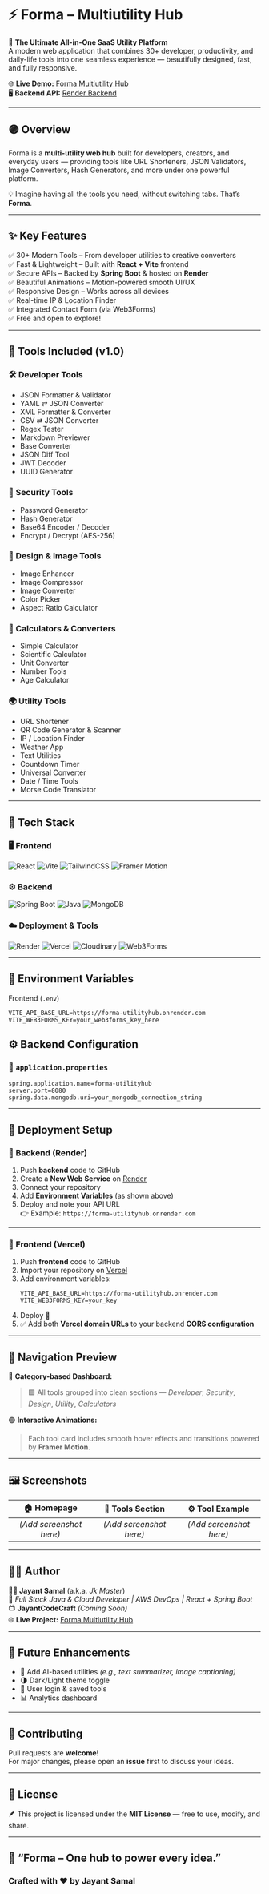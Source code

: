 # ⚡️ Forma – Multiutility Hub  

🚀 **The Ultimate All-in-One SaaS Utility Platform**  
A modern web application that combines 30+ developer, productivity, and daily-life tools into one seamless experience — beautifully designed, fast, and fully responsive.

🌐 **Live Demo:** [Forma Multiutility Hub](https://forma-multiutility-hub.vercel.app/)  
🖥️ **Backend API:** [Render Backend](https://forma-utilityhub.onrender.com)

---

## 🟣 Overview

Forma is a **multi-utility web hub** built for developers, creators, and everyday users — providing tools like URL Shorteners, JSON Validators, Image Converters, Hash Generators, and more under one powerful platform.  

💡 Imagine having all the tools you need, without switching tabs. That’s **Forma**.

---

## ✨ Key Features

✅ 30+ Modern Tools – From developer utilities to creative converters  
✅ Fast & Lightweight – Built with **React + Vite** frontend  
✅ Secure APIs – Backed by **Spring Boot** & hosted on **Render**  
✅ Beautiful Animations – Motion-powered smooth UI/UX  
✅ Responsive Design – Works across all devices  
✅ Real-time IP & Location Finder  
✅ Integrated Contact Form (via Web3Forms)  
✅ Free and open to explore!

---

## 🧩 Tools Included (v1.0)

### 🛠️ Developer Tools
- JSON Formatter & Validator  
- YAML ⇄ JSON Converter  
- XML Formatter & Converter  
- CSV ⇄ JSON Converter  
- Regex Tester  
- Markdown Previewer  
- Base Converter  
- JSON Diff Tool  
- JWT Decoder  
- UUID Generator  

### 🔐 Security Tools
- Password Generator  
- Hash Generator  
- Base64 Encoder / Decoder  
- Encrypt / Decrypt (AES-256)  

### 🎨 Design & Image Tools
- Image Enhancer  
- Image Compressor  
- Image Converter  
- Color Picker  
- Aspect Ratio Calculator  

### 📐 Calculators & Converters
- Simple Calculator  
- Scientific Calculator  
- Unit Converter  
- Number Tools  
- Age Calculator  

### 🌍 Utility Tools
- URL Shortener  
- QR Code Generator & Scanner  
- IP / Location Finder  
- Weather App  
- Text Utilities  
- Countdown Timer  
- Universal Converter  
- Date / Time Tools  
- Morse Code Translator  

---

## 🧠 Tech Stack

### 🖥️ Frontend
![React](https://img.shields.io/badge/React-61DAFB?style=for-the-badge&logo=react&logoColor=000)
![Vite](https://img.shields.io/badge/Vite-646CFF?style=for-the-badge&logo=vite&logoColor=white)
![TailwindCSS](https://img.shields.io/badge/TailwindCSS-38B2AC?style=for-the-badge&logo=tailwindcss&logoColor=white)
![Framer Motion](https://img.shields.io/badge/Framer_Motion-0055FF?style=for-the-badge&logo=framer&logoColor=white)

### ⚙️ Backend
![Spring Boot](https://img.shields.io/badge/Spring_Boot-6DB33F?style=for-the-badge&logo=springboot&logoColor=white)
![Java](https://img.shields.io/badge/Java_21-ED8B00?style=for-the-badge&logo=openjdk&logoColor=white)
![MongoDB](https://img.shields.io/badge/MongoDB-4EA94B?style=for-the-badge&logo=mongodb&logoColor=white)

### ☁️ Deployment & Tools
![Render](https://img.shields.io/badge/Render-3E3E3E?style=for-the-badge&logo=render&logoColor=white)
![Vercel](https://img.shields.io/badge/Vercel-000000?style=for-the-badge&logo=vercel&logoColor=white)
![Cloudinary](https://img.shields.io/badge/Cloudinary-3448C5?style=for-the-badge&logo=cloudinary&logoColor=white)
![Web3Forms](https://img.shields.io/badge/Web3Forms-1E90FF?style=for-the-badge&logoColor=white)

---

## 🧰 Environment Variables

Frontend (`.env`)
```env
VITE_API_BASE_URL=https://forma-utilityhub.onrender.com
VITE_WEB3FORMS_KEY=your_web3forms_key_here
```



## ⚙️ Backend Configuration

### 🧾 `application.properties`
```properties
spring.application.name=forma-utilityhub
server.port=8080
spring.data.mongodb.uri=your_mongodb_connection_string
```

---

## 🚀 Deployment Setup

### 🔹 Backend (Render)
1. Push **backend** code to GitHub  
2. Create a **New Web Service** on [Render](https://render.com)  
3. Connect your repository  
4. Add **Environment Variables** (as shown above)  
5. Deploy and note your API URL  
   👉 Example: `https://forma-utilityhub.onrender.com`

---

### 🔹 Frontend (Vercel)
1. Push **frontend** code to GitHub  
2. Import your repository on [Vercel](https://vercel.com)  
3. Add environment variables:
   ```env
   VITE_API_BASE_URL=https://forma-utilityhub.onrender.com
   VITE_WEB3FORMS_KEY=your_key
   ```
4. Deploy 🚀  
5. ✅ Add both **Vercel domain URLs** to your backend **CORS configuration**  

---

## 🧭 Navigation Preview

🎨 **Category-based Dashboard:**  
> 🟪 All tools grouped into clean sections — *Developer*, *Security*, *Design*, *Utility*, *Calculators*

🟢 **Interactive Animations:**  
> Each tool card includes smooth hover effects and transitions powered by **Framer Motion**.

---

## 🖼️ Screenshots

| 🏠 Homepage | 🧰 Tools Section | ⚙️ Tool Example |
|:------------:|:----------------:|:----------------:|
| *(Add screenshot here)* | *(Add screenshot here)* | *(Add screenshot here)* |

---

## 👨‍💻 Author

**🧑‍💻 Jayant Samal** (a.k.a. *Jk Master*)  
💼 *Full Stack Java & Cloud Developer | AWS DevOps | React + Spring Boot*  
📺 **JayantCodeCraft** *(Coming Soon)*  
🌐 **Live Project:** [Forma Multiutility Hub](https://forma-multiutility-hub.vercel.app/)

---

## 🌟 Future Enhancements

- 🤖 Add AI-based utilities *(e.g., text summarizer, image captioning)*  
- 🌗 Dark/Light theme toggle  
- 🔐 User login & saved tools  
- 📊 Analytics dashboard  

---

## 🤝 Contributing

Pull requests are **welcome**!  
For major changes, please open an **issue** first to discuss your ideas.  

---

## 📜 License

🪶 This project is licensed under the **MIT License** — free to use, modify, and share.  

---


## 💜 “Forma – One hub to power every idea.”
### Crafted with ❤️ by Jayant Samal





